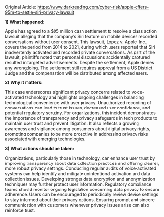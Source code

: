 Original Article: https://www.darkreading.com/cyber-risk/apple-offers-95m-to-settle-siri-privacy-lawsuit

**1) What happened:**

Apple has agreed to a $95 million cash settlement to resolve a class action lawsuit alleging that the company’s Siri feature on mobile devices recorded conversations without user consent. This lawsuit, Lopez v. Apple, Inc., covers the period from 2014 to 2021, during which users reported that Siri inadvertently activated and recorded private conversations. As part of the lawsuit, plaintiffs noted that personal discussions accidentally captured resulted in targeted advertisements. Despite the settlement, Apple denies any wrongdoing. The settlement still requires approval from a US District Judge and the compensation will be distributed among affected users.

**2) Why it matters:**

This case underscores significant privacy concerns related to voice-activated technology and highlights ongoing challenges in balancing technological convenience with user privacy. Unauthorized recording of conversations can lead to trust issues, decreased user confidence, and potential regulatory scrutiny. For organizations, this incident demonstrates the importance of transparency and privacy safeguards in tech products to maintain user trust and prevent litigation. It also reflects a growing awareness and vigilance among consumers about digital privacy rights, prompting companies to be more proactive in addressing privacy risks associated with emerging technologies.

**3) What actions should be taken:**

Organizations, particularly those in technology, can enhance user trust by improving transparency about data collection practices and offering clearer, more robust privacy settings. Conducting regular audits of voice-activated systems can help identify and mitigate unintentional activation and data collection issues. Developing stronger data encryption and anonymization techniques may further protect user information. Regulatory compliance teams should monitor ongoing legislation concerning data privacy to ensure adherence. Users can be encouraged to periodically review device settings to stay informed about their privacy options. Ensuring prompt and sincere communication with customers whenever privacy issues arise can also reinforce trust.